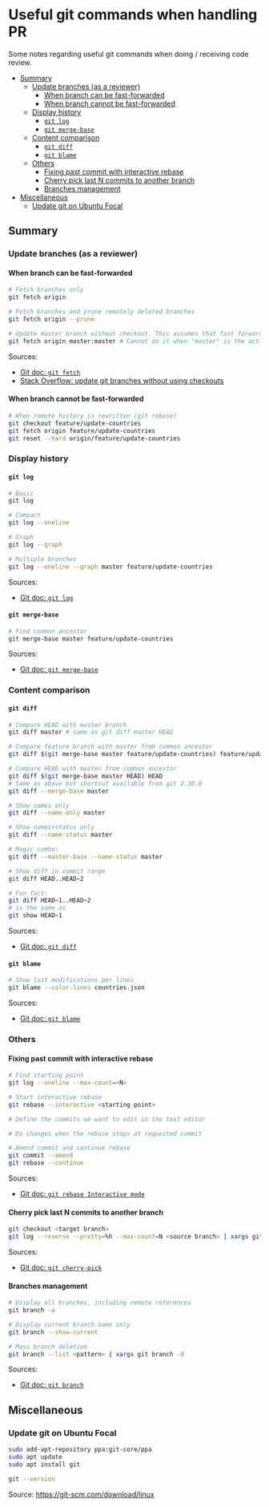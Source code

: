 # Useful git commands when handling PR <!-- omit in toc -->

Some notes regarding useful git commands when doing / receiving code review.

- [Summary](#summary)
  - [Update branches (as a reviewer)](#update-branches-as-a-reviewer)
    - [When branch can be fast-forwarded](#when-branch-can-be-fast-forwarded)
    - [When branch cannot be fast-forwarded](#when-branch-cannot-be-fast-forwarded)
  - [Display history](#display-history)
    - [`git log`](#git-log)
    - [`git merge-base`](#git-merge-base)
  - [Content comparison](#content-comparison)
    - [`git diff`](#git-diff)
    - [`git blame`](#git-blame)
  - [Others](#others)
    - [Fixing past commit with interactive rebase](#fixing-past-commit-with-interactive-rebase)
    - [Cherry pick last N commits to another branch](#cherry-pick-last-n-commits-to-another-branch)
    - [Branches management](#branches-management)
- [Miscellaneous](#miscellaneous)
  - [Update git on Ubuntu Focal](#update-git-on-ubuntu-focal)

## Summary

### Update branches (as a reviewer)

#### When branch can be fast-forwarded

```sh
# Fetch branches only
git fetch origin

# Fetch branches and prune remotely deleted branches
git fetch origin --prune

# Update master branch without checkout. This assumes that fast forward is possible
git fetch origin master:master # Cannot do it when "master" is the active branch
```

Sources:

- [Git doc: `git fetch`](https://www.git-scm.com/docs/git-fetch)
- [Stack Overflow: update git branches without using checkouts](https://stackoverflow.com/a/17722977/4906586)

#### When branch cannot be fast-forwarded

```sh
# When remote history is rewritten (git rebase)
git checkout feature/update-countries
git fetch origin feature/update-countries
git reset --hard origin/feature/update-countries
```

### Display history

#### `git log`

```sh
# Basic
git log

# Compact
git log --oneline

# Graph
git log --graph

# Multiple branches
git log --oneline --graph master feature/update-countries
```

Sources:

- [Git doc: `git log`](https://www.git-scm.com/docs/git-log)

#### `git merge-base`

```sh
# Find common ancestor
git merge-base master feature/update-countries
```

Sources:

- [Git doc: `git merge-base`](https://www.git-scm.com/docs/git-merge-base)

### Content comparison

#### `git diff`

```sh
# Compare HEAD with master branch
git diff master # same as git diff master HEAD

# Compare feature branch with master from common ancestor
git diff $(git merge-base master feature/update-countries) feature/update-countries

# Compare HEAD with master from common ancestor
git diff $(git merge-base master HEAD) HEAD
# Same as above but shortcut available from git 2.30.0
git diff --merge-base master

# Show names only
git diff --name-only master

# Show names+status only
git diff --name-status master

# Magic combo:
git diff --master-base --name-status master

# Show diff in commit range
git diff HEAD..HEAD~2

# Fun fact:
git diff HEAD~1..HEAD~2
# is the same as
git show HEAD~1
```

Sources:

- [Git doc: `git diff`](https://www.git-scm.com/docs/git-diff)

#### `git blame`

```sh
# Show last modifications per lines
git blame --color-lines countries.json
```

Sources:

- [Git doc: `git blame`](https://www.git-scm.com/docs/git-blame)

### Others

#### Fixing past commit with interactive rebase

```sh
# Find starting point
git log --oneline --max-count=<N>

# Start interactive rebase
git rebase --interactive <starting point>

# Define the commits we want to edit in the text editor

# Do changes when the rebase stops at requested commit

# Amend commit and continue rebase
git commit --amend
git rebase --continue
```

Sources:

- [Git doc: `git rebase Interactive mode`](https://www.git-scm.com/docs/git-rebase#_interactive_mode)

#### Cherry pick last N commits to another branch

```sh
git checkout <target branch>
git log --reverse --pretty=%h --max-count=N <source branch> | xargs git cherry-pick
```

Sources: 

- [Git doc: `git cherry-pick`](https://www.git-scm.com/docs/git-cherry-pick)

#### Branches management

```sh
# Display all branches, including remote references
git branch -a

# Display current branch name only
git branch --show-current

# Mass branch deletion
git branch --list <pattern> | xargs git branch -d
```

Sources:

- [Git doc: `git branch`](https://www.git-scm.com/docs/git-branch)

## Miscellaneous

### Update git on Ubuntu Focal

```sh
sudo add-apt-repository ppa:git-core/ppa
sudo apt update
sudo apt install git

git --version
```

Source: https://git-scm.com/download/linux
